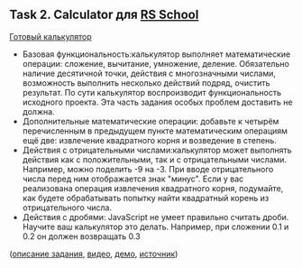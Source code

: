 ## Task 2. Calculator для [RS School](https://rs.school/)

[Готовый калькулятор](https://mauta.github.io/calculator/calculator/)

* Базовая функциональность:калькулятор выполняет математические операции: сложение, вычитание, умножение, деление. Обязательно наличие десятичной точки, действия с многозначными числами, возможность выполнить несколько действий подряд, очистить результат. По сути калькулятор воспроизводит функциональность исходного проекта. Эта часть задания особых проблем доставить не должна.
* Дополнительные математические операции: добавьте к четырём перечисленным в предыдущем пункте математическим операциям ещё две: извлечение квадратного корня и возведение в степень. 
* Действия с отрицательными числами:калькулятор может выполнять действия как с положительными, так и с отрицательными числами. Например, можно поделить -9 на -3. При вводе отрицательного числа перед ним отображается знак "минус". Если у вас реализована операция извлечения квадратного корня, подумайте, как будете обрабатывать попытку найти квадратный корень из отрицательного числа.
* Действия с дробями: JavaScript не умеет правильно считать дроби. Научите ваш калькулятор это делать. Например, при сложении 0.1 и 0.2 он должен возвращать 0.3

([описание задания](https://github.com/rolling-scopes-school/tasks/blob/master/tasks/ready-projects/calculator.md), [видео](https://youtu.be/j59qQ7YWLxw), [демо](https://irinainina.github.io/ready-projects/calculator-en/), [источник](https://github.com/WebDevSimplified/Vanilla-JavaScript-Calculator))
